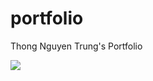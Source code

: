 # portfolio
Thong Nguyen Trung's Portfolio

<a href="https://github.com/thongnt0208?tab=followers"><img src="https://img.shields.io/github/followers/thongnt0208?style=social"></a>
